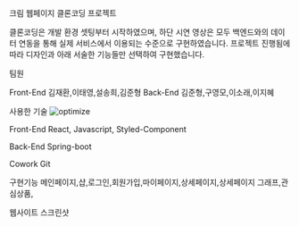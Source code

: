 크림 웹페이지 클론코딩 프로젝트

클론코딩은 개발 환경 셋팅부터 시작하였으며, 하단 시연 영상은 모두 백엔드와의 데이터 연동을 통해 실제 서비스에서 이용되는 수준으로 구현하였습니다.
프로젝트 진행됨에 따라 디자인과 아래 서술한 기능들만 선택하여 구현했습니다.

팀원

Front-End
김재환,이태영,설송희,김준형
Back-End
김준형,구영모,이소래,이지혜

사용한 기술
![optimize](https://github.com/user-attachments/assets/14d104b1-1551-4502-a765-ae230f7e9c0d)


Front-End
React, Javascript, Styled-Component

Back-End
Spring-boot

Cowork
Git

구현기능
메인페이지,샵,로그인,회원가입,마이페이지,상세페이지,상세페이지 그래프,관심상품,

웹사이트 스크린샷

